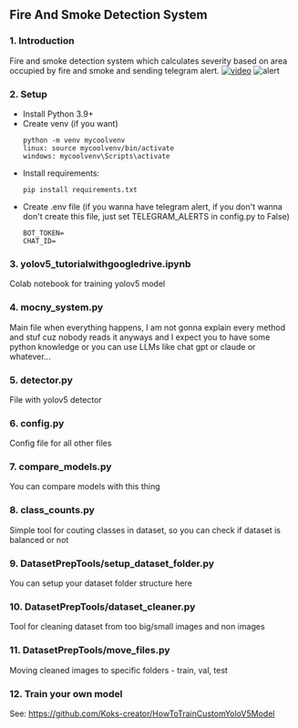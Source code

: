 ## Fire And Smoke Detection System


### 1. Introduction
Fire and smoke detection system which calculates severity based on area occupied by fire and smoke and sending telegram alert.
[![video](https://img.youtube.com/vi/CPuEzSP2ArQ/0.jpg)](https://www.youtube.com/CPuEzSP2ArQ) ![alert](https://github.com/user-attachments/assets/fa0cb3cd-1a85-4ef9-8899-5df586e00c00)

### 2. Setup
  - Install Python 3.9+
  - Create venv (if you want)
    ```
    python -m venv mycoolvenv
    linux: source mycoolvenv/bin/activate
    windows: mycoolvenv\Scripts\activate
    ```
  - Install requirements: 
    ```
    pip install requirements.txt
    ```
  - Create .env file (if you wanna have telegram alert, if you don't wanna don't create this file, just set TELEGRAM_ALERTS in config.py to False)
    ```
    BOT_TOKEN=
    CHAT_ID=
    ```

### 3. yolov5_tutorialwithgoogledrive.ipynb
Colab notebook for training yolov5 model

### 4. mocny_system.py
Main file when everything happens, I am not gonna explain every method and stuf cuz nobody reads it anyways and I expect you to have some python knowledge or you can use LLMs like chat gpt or claude or whatever...

### 5. detector.py
File with yolov5 detector

### 6. config.py
Config file for all other files

### 7. compare_models.py
You can compare models with this thing

### 8. class_counts.py
Simple tool for couting classes in dataset, so you can check if dataset is balanced or not

### 9. DatasetPrepTools/setup_dataset_folder.py
You can setup your dataset folder structure here

### 10. DatasetPrepTools/dataset_cleaner.py
Tool for cleaning dataset from too big/small images and non images

### 11. DatasetPrepTools/move_files.py
Moving cleaned images to specific folders - train, val, test 

### 12. Train your own model
See: https://github.com/Koks-creator/HowToTrainCustomYoloV5Model
